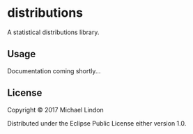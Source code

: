 # distributions

A statistical distributions library.

## Usage

Documentation coming shortly...

## License

Copyright © 2017 Michael Lindon

Distributed under the Eclipse Public License either version 1.0.
